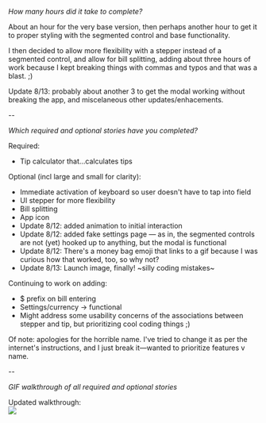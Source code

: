 <i>How many hours did it take to complete?</i>

About an hour for the very base version, then perhaps another hour to get it to proper styling with the segmented control and base functionality.

I then decided to allow more flexibility with a stepper instead of a segmented control, and allow for bill splitting, adding about three hours of work because I kept breaking things with commas and typos and that was a blast. ;)

Update 8/13: probably about another 3 to get the modal working without breaking the app, and miscelaneous other updates/enhacements.

--

<i>Which required and optional stories have you completed?</i>

Required:
<ul><li>Tip calculator that...calculates tips</li></ul>

Optional (incl large and small for clarity):
<ul><li>Immediate activation of keyboard so user doesn't have to tap into field</li>
<li>UI stepper for more flexibility</li>
<li>Bill splitting</li>
<li>App icon</li>
<li>Update 8/12: added animation to initial interaction</li>
<li>Update 8/12: added fake settings page — as in, the segmented controls are not (yet) hooked up to anything, but the modal is functional</li>
<li>Update 8/12: There's a money bag emoji that links to a gif because I was curious how that worked, too, so why not?</li>
<li>Update 8/13: Launch image, finally! ~silly coding mistakes~</li></ul>

Continuing to work on adding:
<ul><li>$ prefix on bill entering</li>
<li>Settings/currency -> functional</li>
<li>Might address some usability concerns of the associations between stepper and tip, but prioritizing cool coding things ;)</li></ul>

Of note: apologies for the horrible name. I've tried to change it as per the internet's instructions, and I just break it—wanted to prioritize features v name.


--

<i>GIF walkthrough of all required and optional stories</i>

Updated walkthrough:<br/>
<img src="http://i.imgur.com/x3JNQaU.gif">


